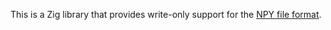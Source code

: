 This is a Zig library that provides write-only support for the [NPY file
format](https://numpy.org/devdocs/reference/generated/numpy.lib.format.html).
